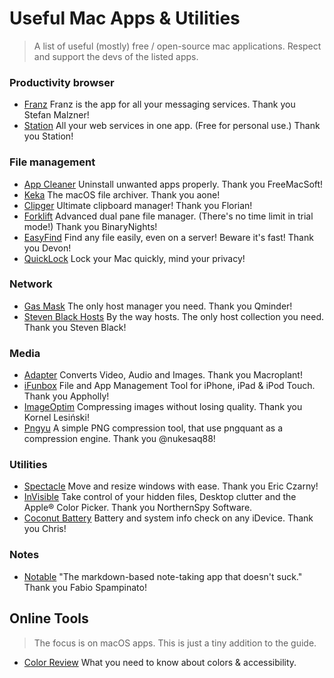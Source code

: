 # Useful Mac Apps & Utilities

>A list of useful (mostly) free / open-source mac applications.
>Respect and support the devs of the listed apps.

### Productivity browser
- [Franz](https://meetfranz.com) Franz is the app for all your messaging services. Thank you Stefan Malzner!
- [Station](https://getstation.com) All your web services in one app. (Free for personal use.) Thank you Station!

### File management
- [App Cleaner](https://freemacsoft.net/appcleaner/) Uninstall unwanted apps properly. Thank you FreeMacSoft!
- [Keka](https://www.keka.io/en/) The macOS file archiver. Thank you aone!
- [Clipger](https://florian.github.io/clipgerapp/) Ultimate clipboard manager! Thank you Florian!
- [Forklift](https://binarynights.com) Advanced dual pane file manager. (There's no time limit in trial mode!) Thank you BinaryNights!
- [EasyFind](https://www.devontechnologies.com/products/freeware.html) Find any file easily, even on a server! Beware it's fast! Thank you Devon!
- [QuickLock](https://github.com/orwhat-cc/quicklock) Lock your Mac quickly, mind your privacy!

### Network
- [Gas Mask](https://github.com/2ndalpha/gasmask) The only host manager you need. Thank you Qminder!
- [Steven Black Hosts](https://github.com/StevenBlack/hosts) By the way hosts. The only host collection you need. Thank you Steven Black!

### Media
- [Adapter](https://macroplant.com/adapter) Converts Video, Audio and Images. Thank you Macroplant!
- [iFunbox](http://www.i-funbox.com) File and App Management Tool for iPhone, iPad & iPod Touch. Thank you Appholly!
- [ImageOptim](https://imageoptim.com/mac) Compressing images without losing quality. Thank you Kornel Lesiński!
- [Pngyu](https://nukesaq88.github.io/Pngyu/) A simple PNG compression tool, that use pngquant as a compression engine. Thank you @nukesaq88!

### Utilities
- [Spectacle](https://www.spectacleapp.com) Move and resize windows with ease. Thank you Eric Czarny!
- [InVisible](http://northernspysoftware.com/software/invisible) Take control of your hidden files, Desktop clutter and the Apple® Color Picker. Thank you NorthernSpy Software.
- [Coconut Battery](https://www.coconut-flavour.com/coconutbattery/) Battery and system info check on any iDevice. Thank you Chris!

### Notes
- [Notable](https://github.com/notable/notable/blob/master/README.md) "The markdown-based note-taking app that doesn't suck." Thank you Fabio Spampinato!


## Online Tools 
>The focus is on macOS apps. This is just a tiny addition to the guide.
- [Color Review](https://color.review/) What you need to know about colors & accessibility.

